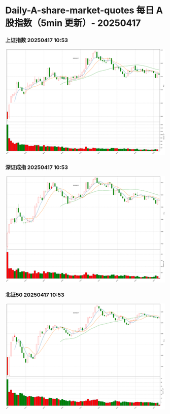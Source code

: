 
# Daily-A-share-market-quotes 每日 A 股指数（5min 更新）- 20250417

### 上证指数 20250417 10:53
![](./fig/2025/4/20250417-sh000001.png)

### 深证成指 20250417 10:53
![](./fig/2025/4/20250417-sz399001.png)

### 北证50 20250417 10:53
![](./fig/2025/4/20250417-bj899050.png)
